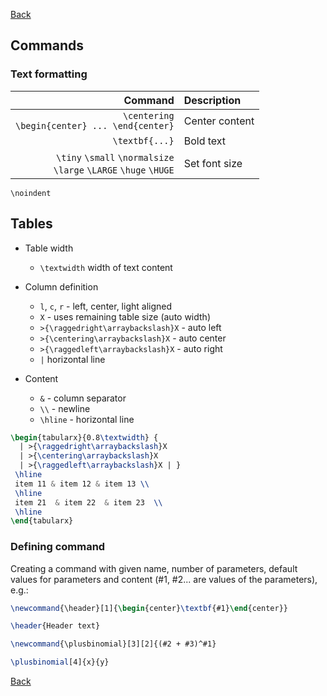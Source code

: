 [Back](../../README.md)

## Commands

### Text formatting

Command | Description
---:|:---
`\centering` <br> `\begin{center} ... \end{center}` | Center content
`\textbf{...}` | Bold text
`\tiny` `\small` `\normalsize` <br> `\large` `\LARGE` `\huge` `\HUGE` | Set font size
`\noindent`

## Tables

- Table width
    - `\textwidth` width of text content

- Column definition
    - `l`, `c`, `r` - left, center, light aligned
    - `X` - uses remaining table size (auto width)
    - `>{\raggedright\arraybackslash}X` - auto left
    - `>{\centering\arraybackslash}X` - auto center
    - `>{\raggedleft\arraybackslash}X` - auto right
    - `|` horizontal line

- Content
    - `&` - column separator
    - `\\` - newline
    - `\hline` - horizontal line

```latex
\begin{tabularx}{0.8\textwidth} { 
  | >{\raggedright\arraybackslash}X 
  | >{\centering\arraybackslash}X 
  | >{\raggedleft\arraybackslash}X | }
 \hline
 item 11 & item 12 & item 13 \\
 \hline
 item 21  & item 22  & item 23  \\
 \hline
\end{tabularx}
```

### Defining command

Creating a command with given name, number of parameters, default values for parameters and content (#1, #2... are values of the parameters), e.g.:

```latex
\newcommand{\header}[1]{\begin{center}\textbf{#1}\end{center}}

\header{Header text}
```

```latex
\newcommand{\plusbinomial}[3][2]{(#2 + #3)^#1}

\plusbinomial[4]{x}{y}
```


[Back](../../README.md)
